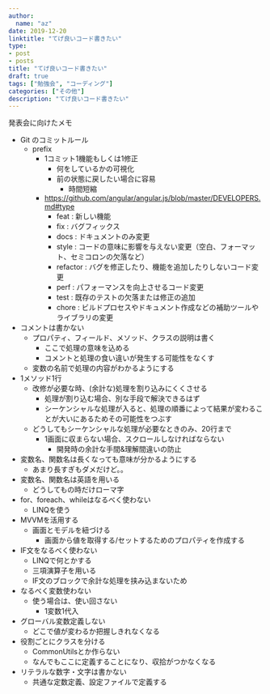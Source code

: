 ```yaml
---
author:
  name: "az"
date: 2019-12-20
linktitle: "てげ良いコード書きたい"
type:
- post 
- posts
title: "てげ良いコード書きたい"
draft: true
tags: ["勉強会", "コーディング"]
categories: ["その他"]
description: "てげ良いコード書きたい"
---
```


発表会に向けたメモ

- Git のコミットルール
    - prefix
        - 1コミット1機能もしくは1修正
            - 何をしているかの可視化
            - 前の状態に戻したい場合に容易
                - 時間短縮
        - https://github.com/angular/angular.js/blob/master/DEVELOPERS.md#type
            - feat : 新しい機能
            - fix : バグフィックス
            - docs : ドキュメントのみ変更
            - style : コードの意味に影響を与えない変更（空白、フォーマット、セミコロンの欠落など）
            - refactor : バグを修正したり、機能を追加したりしないコード変更
            - perf : パフォーマンスを向上させるコード変更
            - test : 既存のテストの欠落または修正の追加
            - chore : ビルドプロセスやドキュメント作成などの補助ツールやライブラリの変更
- コメントは書かない
    - プロパティ、フィールド、メソッド、クラスの説明は書く
        - ここで処理の意味を込める
        - コメントと処理の食い違いが発生する可能性をなくす
    - 変数の名前で処理の内容がわかるようにする
- 1メソッド1行
    - 改修が必要な時、(余計な)処理を割り込みにくくさせる
        - 処理が割り込む場合、別な手段で解決できるはず
        - シーケンシャルな処理が入ると、処理の順番によって結果が変わることが大いにあるためその可能性をつぶす
    - どうしてもシーケンシャルな処理が必要なときのみ、20行まで
        - 1画面に収まらない場合、スクロールしなければならない
            - 開発時の余計な手間&理解間違いの防止
- 変数名、関数名は長くなっても意味が分かるようにする
    - あまり長すぎもダメだけど。。
- 変数名、関数名は英語を用いる
    - どうしてもの時だけローマ字
- for、foreach、whileはなるべく使わない
    - LINQを使う
- MVVMを活用する
    - 画面とモデルを紐づける
        - 画面から値を取得する/セットするためのプロパティを作成する
- IF文をなるべく使わない
    - LINQで何とかする
    - 三項演算子を用いる
    - IF文のブロックで余計な処理を挟み込まないため
- なるべく変数使わない
    - 使う場合は、使い回さない
        - 1変数1代入
- グローバル変数定義しない
    - どこで値が変わるか把握しきれなくなる
- 役割ごとにクラスを分ける
    - CommonUtilsとか作らない
    - なんでもここに定義することになり、収拾がつかなくなる
- リテラルな数字・文字は書かない
    - 共通な定数定義、設定ファイルで定義する

